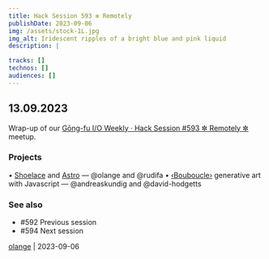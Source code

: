 ```yaml
---
title: Hack Session 593 ✼ Remotely
publishDate: 2023-09-06
img: /assets/stock-1L.jpg
img_alt: Iridescent ripples of a bright blue and pink liquid
description: |

tracks: []
technos: []
audiences: []
---
```


## 13.09.2023

Wrap-up of our [Gōng-fu I/O Weekly · Hack Session #593 ✼ Remotely ✼](https://www.meetup.com/fr-FR/gōngfuio/events/295660653/) meetup.

### Projects

• [Shoelace](https://shoelace.style/) and [Astro](https://astro.build/) — @olange and @rudifa
• [‹Bouboucle›](http://bouboucle.com) generative art with Javascript — @andreaskundig and @david-hodgetts 

### See also

* #592 Previous session
* #594 Next session

[olange](https://github.com/olange) | 2023-09-06



